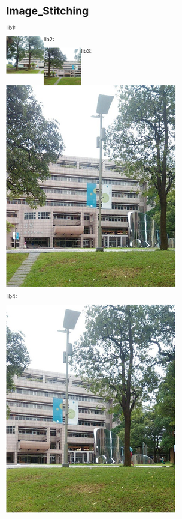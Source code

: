 # Image_Stitching

lib1:

<img align="left" width="100" height="100" src="https://github.com/LYC0320/Image_Stitching/blob/master/Image%20Stitching/bin/results/l1.jpg">

lib2:

<img align="left" width="100" height="100" src="https://github.com/LYC0320/Image_Stitching/blob/master/Image%20Stitching/bin/results/l2.jpg">

lib3:

![alt text >](https://github.com/LYC0320/Image_Stitching/blob/master/Image%20Stitching/bin/results/l3.jpg)

lib4:

![alt text](https://github.com/LYC0320/Image_Stitching/blob/master/Image%20Stitching/bin/results/l4.jpg)
